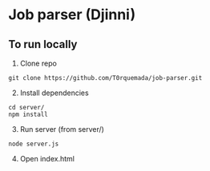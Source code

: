 # Job parser (Djinni)

## To run locally
1. Clone repo
```
git clone https://github.com/T0rquemada/job-parser.git
```
2. Install dependencies
```
cd server/
npm install
```
3. Run server (from server/)
```
node server.js
```
4. Open index.html